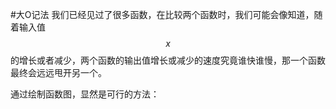 #大O记法
我们已经见过了很多函数，在比较两个函数时，我们可能会像知道，随着输入值$$x$$的增长或者减少，两个函数的输出值增长或减少的速度究竟谁快谁慢，那一个函数最终会远远甩开另一个。  

通过绘制函数图，显然是可行的方法：    
```
	
```
